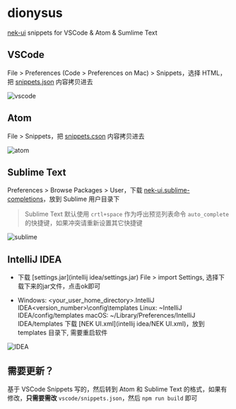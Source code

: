 # dionysus
[nek-ui](https://github.com/kaola-fed/nek-ui) snippets for VSCode & Atom & Sumlime Text

## VSCode

File > Preferences (Code > Preferences on Mac) > Snippets，选择 HTML，把 [snippets.json](vscode/snippets.json) 内容拷贝进去

![vscode](https://user-images.githubusercontent.com/2230882/28130899-dd4bf170-676a-11e7-9ecf-40286d610f97.gif)

## Atom

File > Snippets，把 [snippets.cson](atom/snippets.cson) 内容拷贝进去

![atom](https://user-images.githubusercontent.com/2230882/28130898-dd400edc-676a-11e7-9535-1a8242200741.gif)

## Sublime Text

Preferences > Browse Packages > User，下载 [nek-ui.sublime-completions](sublime/nek-ui.sublime-completions)，放到 Sublime 用户目录下

> Sublime Text 默认使用 `crtl+space` 作为呼出预览列表命令 `auto_complete` 的快捷键，如果冲突请重新设置其它快捷键

![sublime](https://user-images.githubusercontent.com/2230882/28130897-dd26a1c2-676a-11e7-9872-403171af958a.gif)

## IntelliJ IDEA
- 下载 [settings.jar](intellij idea/settings.jar) File > import Settings, 选择下载下来的jar文件，点击ok即可

- Windows: <your_user_home_directory>\.IntelliJ IDEA<version_number>\config\templates
Linux: ~IntelliJ IDEA<version>/config/templates
macOS: ~/Library/Preferences/IntelliJ IDEA<version>/templates
下载 [NEK UI.xml](intellij idea/NEK UI.xml)，放到 templates 目录下, 需要重启软件

![IDEA](https://user-images.githubusercontent.com/13317454/28150779-4e4cb5d6-67c9-11e7-83ff-484b7f83b34c.gif)

## 需要更新？

基于 VSCode Snippets 写的，然后转到 Atom 和 Sublime Text 的格式，如果有修改，**只需要需改** `vscode/snippets.json`，然后 `npm run build` 即可